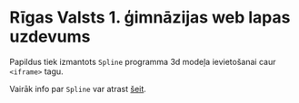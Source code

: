 # Rīgas Valsts 1. ģimnāzijas web lapas uzdevums

Papildus tiek izmantots `Spline` programma 3d modeļa ievietošanai caur `<iframe>` tagu.

Vairāk info par `Spline` var atrast [šeit](https://spline.design/).
